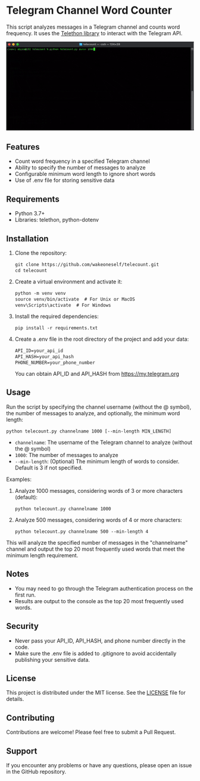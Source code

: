 # Telegram Channel Word Counter

This script analyzes messages in a Telegram channel and counts word frequency. It uses the [Telethon library](https://github.com/LonamiWebs/Telethon) to interact with the Telegram API.

<text-center>
<img src="https://raw.githubusercontent.com/wakeoneself/telecount/main/telecount_demo.gif" width="600" alt="Demo of the application"/>
</text-center>

## Features

- Count word frequency in a specified Telegram channel
- Ability to specify the number of messages to analyze
- Configurable minimum word length to ignore short words
- Use of .env file for storing sensitive data

## Requirements

- Python 3.7+
- Libraries: telethon, python-dotenv

## Installation

1. Clone the repository:
   ```
   git clone https://github.com/wakeoneself/telecount.git
   cd telecount
   ```

2. Create a virtual environment and activate it:
   ```
   python -m venv venv
   source venv/bin/activate  # For Unix or MacOS
   venv\Scripts\activate  # For Windows
   ```

3. Install the required dependencies:
   ```
   pip install -r requirements.txt
   ```

4. Create a .env file in the root directory of the project and add your data:
   ```
   API_ID=your_api_id
   API_HASH=your_api_hash
   PHONE_NUMBER=your_phone_number
   ```

   You can obtain API_ID and API_HASH from https://my.telegram.org

## Usage

Run the script by specifying the channel username (without the @ symbol), the number of messages to analyze, and optionally, the minimum word length:

```
python telecount.py channelname 1000 [--min-length MIN_LENGTH]
```

- `channelname`: The username of the Telegram channel to analyze (without the @ symbol)
- `1000`: The number of messages to analyze
- `--min-length`: (Optional) The minimum length of words to consider. Default is 3 if not specified.

Examples:

1. Analyze 1000 messages, considering words of 3 or more characters (default):
   ```
   python telecount.py channelname 1000
   ```

2. Analyze 500 messages, considering words of 4 or more characters:
   ```
   python telecount.py channelname 500 --min-length 4
   ```

This will analyze the specified number of messages in the "channelname" channel and output the top 20 most frequently used words that meet the minimum length requirement.

## Notes

- You may need to go through the Telegram authentication process on the first run.
- Results are output to the console as the top 20 most frequently used words.

## Security

- Never pass your API_ID, API_HASH, and phone number directly in the code.
- Make sure the .env file is added to .gitignore to avoid accidentally publishing your sensitive data.

## License

This project is distributed under the MIT license. See the [LICENSE](LICENSE) file for details.

## Contributing

Contributions are welcome! Please feel free to submit a Pull Request.

## Support

If you encounter any problems or have any questions, please open an issue in the GitHub repository.